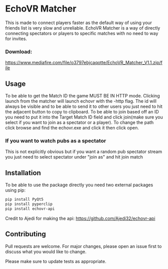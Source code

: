 # EchoVR Matcher
This is made to connect players faster as the default way of using your friends list is very slow and unreliable. EchoVR Matcher is a way of directly connecting spectators or players to specific matches with no need to way for invites.

### Download:
https://www.mediafire.com/file/o3797ebjcaqotte/EchoVR_Matcher_V1.1.zip/file

## Usage
To be able to get the Match ID the game MUST BE IN HTTP mode. Clicking launch from the matcher will launch echovr with the -http flag. The id will always be visible and to be able to send it to other users you just need to hit the adjacent button to copy to clipboard. To be able to join based off an ID you need to put it into the Target Match ID field and click join(make sure you select if you want to join as a spectator or a player). To change the path click browse and find the echovr.exe and click it then click open. 

### If you want to watch pubs as a spectator
This is not explicitly obvious but if you want a random pub spectator stream you just need to select spectator under "join as" and hit join match

## Installation
To be able to use the package directly you need two external packages using pip:

```bash
pip install PyQt5
pip install pyperclip
pip install echovr-api
```
Credit to Ajedi for making the api: https://github.com/Ajedi32/echovr-api


## Contributing
Pull requests are welcome. For major changes, please open an issue first to discuss what you would like to change.

Please make sure to update tests as appropriate.
